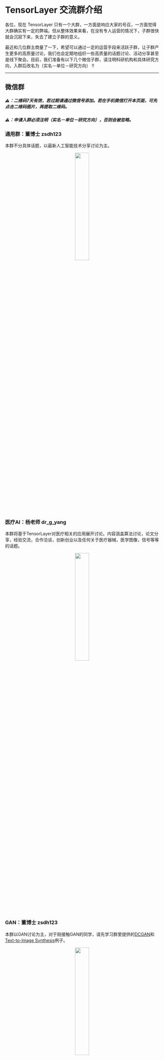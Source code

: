 # TensorLayer 交流群介绍
各位，现在 TensorLayer 只有一个大群，一方面是响应大家的号召，一方面觉得大群确实有一定的弊端。但从整体效果来看，在没有专人运营的情况下，子群很快就会沉寂下来，失去了建立子群的意义。     

最近和几位群主商量了一下，希望可以通过一定的运营手段来活跃子群，让子群产生更多的高质量讨论，我们也会定期地组织一些高质量的话题讨论、活动分享甚至是线下聚会。目前，我们准备有以下几个微信子群，请注明科研机构和具体研究方向，入群后改名为（实名－单位－研究方向） !!

---
## 微信群
##### ⚠️：二维码7天有效，若过期请通过微信号添加。若在手机微信打开本页面，可先点击二维码图片，再提取二维码。
##### ⚠️：申请入群必须注明（实名－单位－研究方向），否则会被忽略。

### 通用群：董博士 zsdh123
本群不分具体话题，以最新人工智能技术分享讨论为主。
<div align="center">
	<img src="images/donghao.jpeg" width="30%" height="30%"/>
</div>

### 医疗AI：杨老师 dr\_g\_yang    
本群将基于TensorLayer对医疗相关的应用展开讨论。内容涵盖算法讨论，论文分享，经验交流，合作洽谈，创新创业以及任何关于医疗器械，医学图像，信号等等的话题。
<div align="center">
	<img src="images/yangguang.jpeg" width="30%" height="30%"/>
</div>

### GAN：董博士 zsdh123
本群以GAN讨论为主，对于刚接触GAN的同学，请先学习群里提供的[DCGAN](https://github.com/zsdonghao/dcgan)和[Text-to-Image Synthesis](https://github.com/zsdonghao/text-to-image)例子。
<div align="center">
	<img src="images/donghao.jpeg" width="30%" height="30%"/>
</div>

### CV：于博士 q86724810
本群讨论实用性机器视觉技术为主。
<div align="center">
	<img src="images/yusimiao.jpeg" width="30%" height="30%"/>
</div>

### DL理论：莫博士 MO224582
本群以Ian Goodfellow、Yoshua Bengio和Aaron Courville编写的[《Deep Learning》](https://github.com/zsdonghao/deep-learning-book)一书为基础，讨论各类深度学习理论问题。
<div align="center">
	<img src="images/moyuanhan.jpeg" width="30%" height="30%"/>
</div>

### RL：董博士 zsdh123
<div align="center">
	<img src="images/donghao.jpeg" width="30%" height="30%"/>
</div>

### NLP：董博士 zsdh123
<div align="center">
	<img src="images/donghao.jpeg" width="30%" height="30%"/>
</div>


---
## Slack 讨论组
Slack是自带分组讨论功能的国际化讨论平台，可与外文用户一起交流，加入方式请见[首页](https://github.com/zsdonghao/tensorlayer)。

---
## QQ 群
不分讨论话题，加入方式请[点击](https://github.com/tensorlayer/tensorlayer-chinese/blob/master/img/img_qq.jpeg)。



